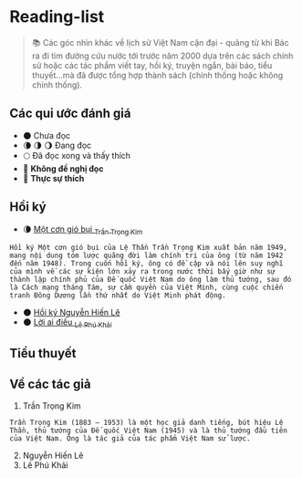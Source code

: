 # Reading-list

> :books: Các góc nhìn khác về lịch sử Việt Nam cận đại - quãng từ khi Bác ra đi tìm đường cứu nước tới trước năm 2000 dựa trên các sách chính sử hoặc các tác phẩm viết tay, hồi ký, truyện ngắn, bài báo, tiểu thuyết...mà đã được tổng hợp thành sách (chính thống hoặc không chính thống).

## Các qui ước đánh giá

- 🌑 Chưa đọc
- 🌘 🌗 🌖 Đang đọc
- 🌕 Đã đọc xong và thấy thích
- 🌝 **Không đề nghị đọc**
- 🌟 **Thực sự thích**

## Hồi ký 
- 🌘 [Một cơn gió bụi <sub>Trần Trọng Kim</sub>](#)
```
Hồi ký Một cơn gió bụi của Lệ Thần Trần Trọng Kim xuất bản năm 1949, mang nội dung tóm lược quãng đời làm chính trị của ông (từ năm 1942 đến năm 1948). Trong cuốn hồi ký, ông có đề cập và nói lên suy nghĩ của mình về các sự kiện lớn xảy ra trong nước thời bấy giờ như sự thành lập chính phủ của Đế quốc Việt Nam do ông làm thủ tướng, sau đó là Cách mạng tháng Tám, sự cầm quyền của Việt Minh, cùng cuộc chiến tranh Đông Dương lần thứ nhất do Việt Minh phát động.
```

- 🌑 [Hồi ký Nguyễn Hiến Lê](#)
- 🌑 [Lời ai điếu <sub>Lê Phú Khải</sub>](#)

## Tiểu thuyết


## Về các tác giả
1. Trần Trọng Kim
```
Trần Trọng Kim (1883 – 1953) là một học giả danh tiếng, bút hiệu Lệ Thần, thủ tướng của Đế quốc Việt Nam (1945) và là thủ tướng đầu tiên của Việt Nam. Ông là tác giả của tác phẩm Việt Nam sử lược.
```

2. Nguyễn Hiến Lê
3. Lê Phú Khải
